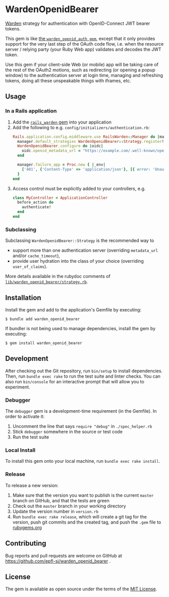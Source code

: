 # WardenOpenidBearer

[Warden](https://github.com/wardencommunity/warden) strategy for authentication with OpenID-Connect JWT bearer tokens.

This gem is like
[the `warden_openid_auth gem`](https://rubygems.org/gems/warden_openid_auth),
except that it only provides support for the very last step of
the OAuth code flow, i.e. when the resource server / relying party
(your Ruby Web app) validates and decodes the JWT token.

Use this gem if your client-side Web (or mobile) app will be taking
care of the rest of the OAuth2 motions, such as redirecting (or
opening a popup window) to the authentication server at login time,
managing and refreshing tokens, doing all these unspeakable things
with iframes, etc.

## Usage

### In a Rails application


1. Add the [`rails_warden` gem](https://rubygems.org/gems/rails_warden) into your application
1. Add the following to e.g. `config/initializers/authentication.rb`:
   ```ruby
   Rails.application.config.middleware.use RailsWarden::Manager do |manager|
     manager.default_strategies WardenOpenidBearer::Strategy.register!
     WardenOpenidBearer.configure do |oidc|
       oidc.openid_metadata_url = "https://example.com/.well-known/openid-configuration"
     end
   
     manager.failure_app = Proc.new { |_env|
       ['401', {'Content-Type' => 'application/json'}, [{ error: 'Unauthorized' }.to_json]]
     }
   end
   ```
1. Access control must be explicitly added to your controllers, e.g.
   ```ruby
   class MyController < ApplicationController
     before_action do
       authenticate!
     end
   end
   ```
   
### Subclassing

Subclassing `WardenOpenidBearer::Strategy` is the recommended way to
- support more than one authentication server (overriding `metadata_url` and/or `cache_timeout`),
- provide user hydration into the class of your choice (overriding `user_of_claims`).

More details available in the rubydoc comments of
[`lib/warden_openid_bearer/strategy.rb`](lib/warden_openid_bearer/strategy.rb).

## Installation

Install the gem and add to the application's Gemfile by executing:

    $ bundle add warden_openid_bearer

If bundler is not being used to manage dependencies, install the gem by executing:

    $ gem install warden_openid_bearer

## Development

After checking out the Git repository, run `bin/setup` to install dependencies. Then, run `bundle exec rake` to run the test suite and linter checks. You can also run `bin/console` for an interactive prompt that will allow you to experiment.

### Debugger

The `debugger` gem is a development-time requirement (in the Gemfile). In order to activate it:

1. Uncomment the line that says `require "debug"` in `./spec_helper.rb`
1. Stick `debugger` somewhere in the source or test code
1. Run the test suite

### Local Install

To install this gem onto your local machine, run `bundle exec rake install`.

### Release

To release a new version:
1. Make sure that the version you want to publish is the current `master` branch on GitHub, and that the tests are green
1. Check out the `master` branch in your working directory
1. Update the version number in `version.rb`
1. Run `bundle exec rake release`, which will create a git tag for the version, push git commits and the created tag, and push the `.gem` file to [rubygems.org](https://rubygems.org)

## Contributing

Bug reports and pull requests are welcome on GitHub at https://github.com/epfl-si/warden_openid_bearer .

## License

The gem is available as open source under the terms of the [MIT License](https://opensource.org/licenses/MIT).
